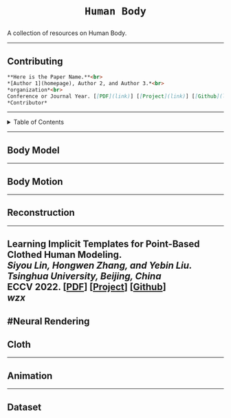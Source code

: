 # <p align=center>`Human Body`</p>
A collection of resources on Human Body.

------

## Contributing
``` markdown
**Here is the Paper Name.**<br>
*[Author 1](homepage), Author 2, and Author 3.*<br>
*organization*<br>
Conference or Journal Year. [[PDF](link)] [[Project](link)] [[Github](link)] [[Video](link)] [[Data](link)]
*Contributor*
```
------

<details><summary>Table of Contents</summary><p>

- [Body Model](#Body-Model)
- [Body Motion](#Body-Motion)
- [Cloth](#Cloth)
- [Animation](#Cloth)
- [Neural Rendering](#Neural-Rendering)
- [Reconstruction](#Reconstruction)
- [Dataset](#Dataset)
</p></details><p></p>

------
## Body Model 
------
## Body Motion
------
## Reconstruction
------
**Learning Implicit Templates for Point-Based Clothed Human Modeling.**<br>
*Siyou Lin, Hongwen Zhang, and Yebin Liu.*<br>
*Tsinghua University, Beijing, China*<br>
ECCV 2022. [[PDF](link)] [[Project](https://jsnln.github.io/fite/index.html)] [[Github](https://github.com/jsnln/fite)] <br>
*wzx*
------
#Neural Rendering
------
## Cloth
------
## Animation
------
## Dataset

